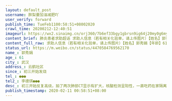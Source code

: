 ```yaml
---
layout: default_post
username: 胖梨要加油减肥吖
user_verify: forward
publish_time: TueFeb1100:58:51+08002020
crawl_time: 20200212-12:40:51
imageurl: https://wx2.sinaimg.cn/orj360/7b6ef33bgy1gbrsn9ig64j20my0g6myw.jpg
content_brief: 肺炎患者求助超话 求助人信息（若有相关化验单，请上传图片）【姓名】郭秀娟【年龄】61【所在城市】武汉【所在小区、社区】云鹤社区【患病时间】初三开始发烧【联系方式】●●●【其他紧急联系人】李德琪 ●●●【病情描述】初三开始反复高烧，拍了两次肺部CT显示有扩大，核酸 ...全文
content_full_raw: 求助人信息（若有相关化验单，请上传图片）【姓名】郭秀娟【年龄】61【所在城市】武汉【所在小区、社区】云鹤社区【患病时间】初三开始发烧【联系方式】●●●【其他紧急联系人】李德琪●●●【病情描述】初三开始反复高烧，拍了两次肺部CT显示有扩大，核酸检测呈阳性，一直吃药在家隔离。老人家抵抗力弱，由于药物副作用，腹泻很严重，导致整个人无力，呼吸不畅，一直喘。吃不下饭，恶心反胃。现在每天去普爱医院打针，往返跑受凉就发高烧达39℃。家里老公也感染了，我和公公照顾他们，感染风险很高。还请尽快安排住院，拜托了🙏
status_url: https://m.weibo.cn/status/4470584769562170
name_: 郭秀娟
age_: 61
city_: 武汉
address_: 云鹤社区
since_: 初三开始发烧
tel_: ●●●
tel2_: 李德琪●●●
desc_: 初三开始反复高烧，拍了两次肺部CT显示有扩大，核酸检测呈阳性，一直吃药在家隔离。老人家抵抗力弱，由于药物副作用，腹泻很严重，导致整个人无力，呼吸不畅，一直喘。吃不下饭，恶心反胃。现在每天去普爱医院打针，往返跑受凉就发高烧达39℃。家里老公也感染了，我和公公照顾他们，感染风险很高。还请尽快安排住院，拜托了🙏
publish_timestamp: 2020-02-11 00:58:51+08:00
---
```

